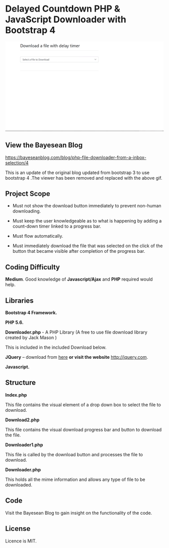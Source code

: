 Delayed Countdown PHP & JavaScript Downloader with Bootstrap 4
==============================================================

![](media/cbb03a4b33cbaac2e5e9df9267d4e7f5.gif)

View the Bayesean Blog
----------------------

<https://bayeseanblog.com/blog/php-file-downloader-from-a-inbox-selection/4>

This is an update of the original blog updated from bootstrap 3 to use bootstrap
4 .The viewer has been removed and replaced with the above gif.

Project Scope
-------------

-   Must not show the download button immediately to prevent non-human
    downloading.

-   Must keep the user knowledgeable as to what is happening by adding a
    count-down timer linked to a progress bar.

-   Must flow automatically.

-   Must immediately download the file that was selected on the click of the
    button that became visible after completion of the progress bar.

Coding Difficulty
-----------------

**Medium**. Good knowledge of **Javascript/Ajax** and **PHP** required would
help.

Libraries
---------

**Bootstrap 4 Framework.**

**PHP 5.6.**

**Downloader.php** - A PHP Library (A free to use file download library created
by Jack Mason )

This is included in the included Download below.

**JQuery** – download from [here](http://jquery.com/) **or visit the website**
<http://jquery.com>.

**Javascript.**

Structure
---------

**Index.php**

This file contains the visual element of a drop down box to select the file to
download.

**Download2.php**

This file contains the visual download progress bar and button to download the
file.

**Downloader1.php**

This file is called by the download button and processes the file to download.

**Downloader.php**

This holds all the mime information and allows any type of file to be
downloaded.

Code
----

Visit the Bayesean Blog to gain insight on the functionality of the code.

License
-------

Licence is MIT.
